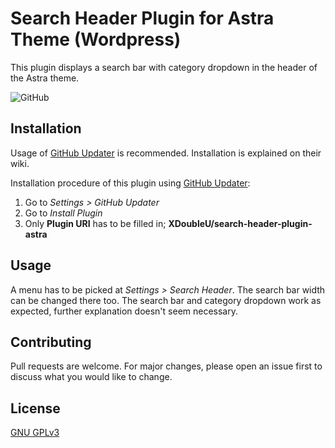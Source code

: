 # Search Header Plugin for Astra Theme (Wordpress)

This plugin displays a search bar with category dropdown in the header of the Astra theme.

![GitHub](https://img.shields.io/github/license/XDoubleU/search-header-plugin-astra?style=flat-square)


## Installation

Usage of [GitHub Updater](https://github.com/afragen/github-updater) is recommended. Installation is explained on their wiki.<br />

Installation procedure of this plugin using [GitHub Updater](https://github.com/afragen/github-updater):<br /> 
1. Go to *Settings > GitHub Updater*
2. Go to *Install Plugin*
3. Only **Plugin URI** has to be filled in; **XDoubleU/search-header-plugin-astra**

## Usage

A menu has to be picked at *Settings > Search Header*. The search bar width can be changed there too.
The search bar and category dropdown work as expected, further explanation doesn't seem necessary.

## Contributing
Pull requests are welcome. For major changes, please open an issue first to discuss what you would like to change.

## License
[GNU GPLv3](https://github.com/XDoubleU/search-header-plugin-astra/blob/master/LICENSE)
